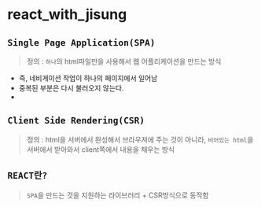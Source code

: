 # react_with_jisung

## `Single Page Application(SPA)`

> 정의 : `하나`의 html파일만을 사용해서 웹 어플리케이션을 만드는 방식

- 즉, 네비게이션 작업이 하나의 페이지에서 일어남
- 중복된 부분은 다시 불러오지 않는다.
-

## `Client Side Rendering(CSR)`

> 정의 : html을 서버에서 완성해서 브라우져에 주는 것이 아니라, `비어있는 html`을 서버에서 받아와서 client쪽에서 내용을 채우는 방식

## `REACT란?`

> `SPA`을 만드는 것을 지원하는 라이브러리 + CSR방식으로 동작함
